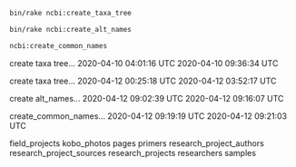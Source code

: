 
```bash
bin/rake ncbi:create_taxa_tree

bin/rake ncbi:create_alt_names

ncbi:create_common_names
 ```
create taxa tree...
2020-04-10 04:01:16 UTC
2020-04-10 09:36:34 UTC

create taxa tree...
2020-04-12 00:25:18 UTC
2020-04-12 03:52:17 UTC

create alt_names...
2020-04-12 09:02:39 UTC
2020-04-12 09:16:07 UTC

create_common_names...
2020-04-12 09:19:19 UTC
2020-04-12 09:21:03 UTC

field_projects
kobo_photos
pages
primers
research_project_authors
research_project_sources
research_projects
researchers
samples



